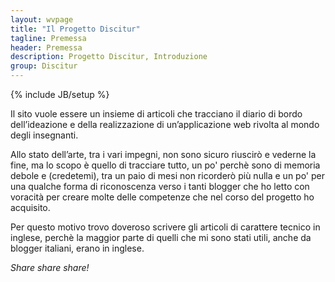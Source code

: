```yaml
---
layout: wvpage
title: "Il Progetto Discitur"
tagline: Premessa
header: Premessa
description: Progetto Discitur, Introduzione
group: Discitur
---
```

{% include JB/setup %}

Il sito vuole essere un insieme di articoli che tracciano il diario di bordo dell’ideazione 
e della realizzazione di un’applicazione web rivolta al mondo degli insegnanti. 

Allo stato dell’arte, tra i vari impegni, 
non sono sicuro riuscirò e vederne la fine, ma lo scopo è quello di tracciare tutto, un po'
perchè sono di memoria debole e (credetemi), tra un paio di mesi non ricorderò più nulla e un po'
per una qualche forma di riconoscenza verso i tanti blogger che ho letto con voracità per
creare molte delle competenze che nel corso del progetto ho acquisito.

Per questo motivo trovo doveroso scrivere gli articoli di carattere tecnico in inglese, perchè
la maggior parte di quelli che mi sono stati utili, anche da blogger italiani, erano in inglese.

<i>Share share share!</i>
